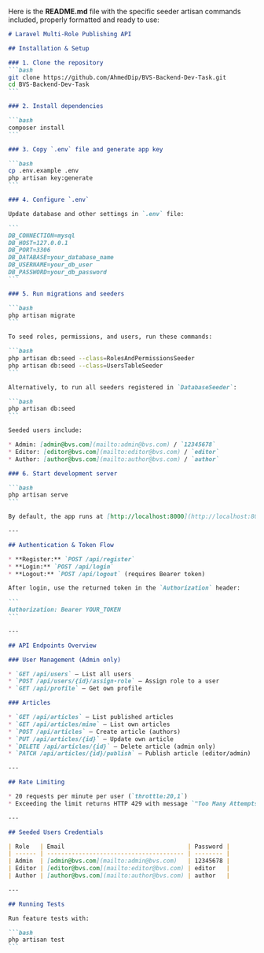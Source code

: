 Here is the **README.md** file with the specific seeder artisan commands included, properly formatted and ready to use:

````markdown
# Laravel Multi-Role Publishing API

## Installation & Setup

### 1. Clone the repository
```bash
git clone https://github.com/AhmedDip/BVS-Backend-Dev-Task.git
cd BVS-Backend-Dev-Task
```

### 2. Install dependencies

```bash
composer install
```

### 3. Copy `.env` file and generate app key

```bash
cp .env.example .env
php artisan key:generate
```

### 4. Configure `.env`

Update database and other settings in `.env` file:

```
DB_CONNECTION=mysql
DB_HOST=127.0.0.1
DB_PORT=3306
DB_DATABASE=your_database_name
DB_USERNAME=your_db_user
DB_PASSWORD=your_db_password
```

### 5. Run migrations and seeders

```bash
php artisan migrate
```

To seed roles, permissions, and users, run these commands:

```bash
php artisan db:seed --class=RolesAndPermissionsSeeder
php artisan db:seed --class=UsersTableSeeder
```

Alternatively, to run all seeders registered in `DatabaseSeeder`:

```bash
php artisan db:seed
```

Seeded users include:

* Admin: [admin@bvs.com](mailto:admin@bvs.com) / `12345678`
* Editor: [editor@bvs.com](mailto:editor@bvs.com) / `editor`
* Author: [author@bvs.com](mailto:author@bvs.com) / `author`

### 6. Start development server

```bash
php artisan serve
```

By default, the app runs at [http://localhost:8000](http://localhost:8000)

---

## Authentication & Token Flow

* **Register:** `POST /api/register`
* **Login:** `POST /api/login`
* **Logout:** `POST /api/logout` (requires Bearer token)

After login, use the returned token in the `Authorization` header:

```
Authorization: Bearer YOUR_TOKEN
```

---

## API Endpoints Overview

### User Management (Admin only)

* `GET /api/users` — List all users
* `POST /api/users/{id}/assign-role` — Assign role to a user
* `GET /api/profile` — Get own profile

### Articles

* `GET /api/articles` — List published articles
* `GET /api/articles/mine` — List own articles
* `POST /api/articles` — Create article (authors)
* `PUT /api/articles/{id}` — Update own article
* `DELETE /api/articles/{id}` — Delete article (admin only)
* `PATCH /api/articles/{id}/publish` — Publish article (editor/admin)

---

## Rate Limiting

* 20 requests per minute per user (`throttle:20,1`)
* Exceeding the limit returns HTTP 429 with message `"Too Many Attempts."`

---

## Seeded Users Credentials

| Role   | Email                                   | Password |
| ------ | --------------------------------------- | -------- |
| Admin  | [admin@bvs.com](mailto:admin@bvs.com)   | 12345678 |
| Editor | [editor@bvs.com](mailto:editor@bvs.com) | editor   |
| Author | [author@bvs.com](mailto:author@bvs.com) | author   |

---

## Running Tests

Run feature tests with:

```bash
php artisan test
```

